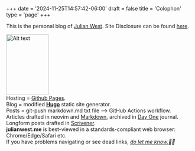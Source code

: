 +++
date = '2024-11-25T14:57:42-06:00'
draft = false
title = 'Colophon'
type = 'page'
+++



This is the personal blog of [Julian West](http://julianwest.me/Blog/about/about/). Site Disclosure can be found [here](https://julianwest.me/Blog/site-disclosure/).

<img src="https://julianwest.me/Blog/posts/images/julian.jpeg" alt="Alt text" width="115" height="165">

<div style="font-size: 14px;">
Hosting = <a href="https://pages.github.com">Github Pages</a>.<br>
Blog = modified <b><a href="https://gohugo.io">Hugo</a></b> static site generator.<br /> 
Posts = git-push markdown.md txt file --> GitHub Actions workflow.<br>
Articles drafted in neovim and <a href="https://en.wikipedia.org/wiki/Markdown">Markdown</a>, archived in <a href="https://dayoneapp.com">Day One</a> journal. Longform posts drafted in <a href="https://www.literatureandlatte.com/scrivener/overview">Scrivener</a>.<br>
<b>julianwest.me</b> is best-viewed in a standards-compliant web browser: Chrome/Edge/Safari etc.<br>
If you have problems navigating or see dead links, <i><a href="https://julianwest.me/Blog/contact">do let me know.</a>🙏🏻</i>
</div>